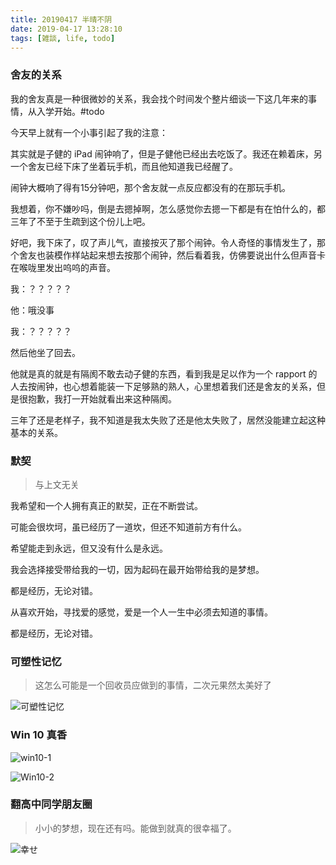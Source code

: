 ```yaml
---
title: 20190417 半晴不阴
date: 2019-04-17 13:28:10
tags: [雑談, life, todo]
---
```


### 舍友的关系

我的舍友真是一种很微妙的关系，我会找个时间发个整片细谈一下这几年来的事情，从入学开始。#todo

今天早上就有一个小事引起了我的注意：

其实就是子健的 iPad 闹钟响了，但是子健他已经出去吃饭了。我还在赖着床，另一个舍友已经下床了坐着玩手机，而且他知道我已经醒了。

闹钟大概响了得有15分钟吧，那个舍友就一点反应都没有的在那玩手机。

我想着，你不嫌吵吗，倒是去摁掉啊，怎么感觉你去摁一下都是有在怕什么的，都三年了不至于生疏到这个份儿上吧。

好吧，我下床了，叹了声儿气，直接按灭了那个闹钟。令人奇怪的事情发生了，那个舍友也装模作样站起来想去按那个闹钟，然后看着我，仿佛要说出什么但声音卡在喉咙里发出呜呜的声音。

我：？？？？？

他：哦没事

我：？？？？？

然后他坐了回去。

他就是真的就是有隔阂不敢去动子健的东西，看到我是足以作为一个 rapport 的人去按闹钟，也心想着能装一下足够熟的熟人，心里想着我们还是舍友的关系，但是很抱歉，我打一开始就看出来这种隔阂。

三年了还是老样子，我不知道是我太失败了还是他太失败了，居然没能建立起这种基本的关系。

### 默契

> 与上文无关

我希望和一个人拥有真正的默契，正在不断尝试。

可能会很坎坷，虽已经历了一道坎，但还不知道前方有什么。

希望能走到永远，但又没有什么是永远。

我会选择接受带给我的一切，因为起码在最开始带给我的是梦想。

都是经历，无论对错。

从喜欢开始，寻找爱的感觉，爱是一个人一生中必须去知道的事情。

都是经历，无论对错。

### 可塑性记忆

> 这怎么可能是一个回收员应做到的事情，二次元果然太美好了

![可塑性记忆](https://i.loli.net/2019/04/17/5cb6d94a845c2.png)

### Win 10 真香

![win10-1](https://i.loli.net/2019/04/17/5cb6d94ae5f86.png)

![Win10-2](https://i.loli.net/2019/04/17/5cb6d94982108.png)

### 翻高中同学朋友圈

> 小小的梦想，现在还有吗。能做到就真的很幸福了。

![幸せ](https://i.loli.net/2019/04/17/5cb7214c279ec.jpg)

